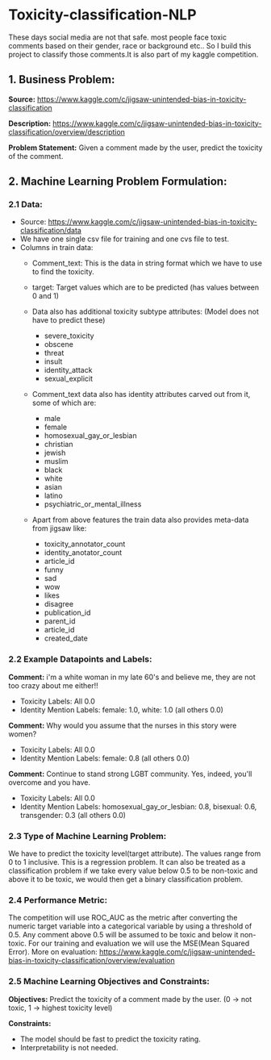 # Toxicity-classification-NLP
These days social media are not that safe. most people face toxic comments based on their gender, race or background etc.. So I build  this project to classify those comments.It is also part of my kaggle competition.

## 1. Business Problem:
**Source:** https://www.kaggle.com/c/jigsaw-unintended-bias-in-toxicity-classification

**Description:** https://www.kaggle.com/c/jigsaw-unintended-bias-in-toxicity-classification/overview/description

**Problem Statement:** Given a comment made by the user, predict the toxicity of the comment.


## 2. Machine Learning Problem Formulation:

### 2.1 Data: 

- Source: https://www.kaggle.com/c/jigsaw-unintended-bias-in-toxicity-classification/data
- We have one single csv file for training and one cvs file to test.
- Columns in train data:
	- Comment_text: This is the data in string format which we have to use to find the toxicity.
	- target: Target values which are to be predicted (has values between 0 and 1)
	- Data also has additional toxicity subtype attributes: (Model does not have to predict these)
		- severe_toxicity
		- obscene
		- threat
		- insult
		- identity_attack
		- sexual_explicit
		
	- Comment_text data also has identity attributes carved out from it, some of which are:
		- male
		- female
		- homosexual_gay_or_lesbian
		- christian
		- jewish
	  - muslim
	  - black
	  - white
	  - asian
	  - latino
	  - psychiatric_or_mental_illness
	  
	- Apart from above features the train data also provides meta-data from jigsaw like:
		- toxicity_annotator_count
		- identity_anotator_count
		- article_id
		- funny
		- sad
		- wow
		- likes
		- disagree
		- publication_id
		- parent_id
		- article_id
		- created_date


### 2.2 Example Datapoints and Labels:

**Comment:** i'm a white woman in my late 60's and believe me, they are not too crazy about me either!!

- Toxicity Labels: All 0.0
- Identity Mention Labels: female: 1.0, white: 1.0 (all others 0.0)

**Comment:** Why would you assume that the nurses in this story were women?

- Toxicity Labels: All 0.0
- Identity Mention Labels: female: 0.8 (all others 0.0)

**Comment:** Continue to stand strong LGBT community. Yes, indeed, you'll overcome and you have.

- Toxicity Labels: All 0.0
- Identity Mention Labels: homosexual_gay_or_lesbian: 0.8, bisexual: 0.6, transgender: 0.3 (all others 0.0)


### 2.3 Type of Machine Learning Problem:
We have to predict the toxicity level(target attribute). The values range from 0 to 1 inclusive. This is a regression problem. It can also be treated as a classification problem if we take every value below 0.5 to be non-toxic and above it to be toxic, we would then get a binary classification problem.



### 2.4 Performance Metric:
The competition will use ROC_AUC as the metric after converting the numeric target variable into a categorical variable by using a threshold of 0.5. Any comment above 0.5 will be assumed to be toxic and below it non-toxic. For our training and evaluation we will use the MSE(Mean Squared Error).
More on evaluation: https://www.kaggle.com/c/jigsaw-unintended-bias-in-toxicity-classification/overview/evaluation

### 2.5 Machine Learning Objectives and Constraints:

**Objectives:** Predict the toxicity of a comment made by the user. (0 -> not toxic, 1 -> highest toxicity level)

**Constraints:**

- The model should be fast to predict the toxicity rating.
- Interpretability is not needed.

